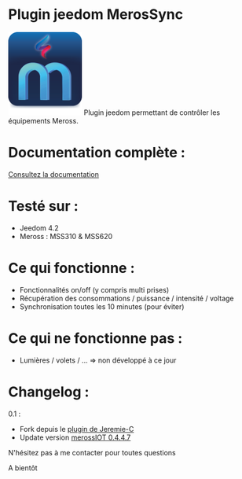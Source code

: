 Plugin jeedom MerosSync
========================
<img src="docs/images/MerosSync_icon.png" width="150" />
Plugin jeedom permettant de contrôler les équipements Meross.

# Documentation complète :

[Consultez la documentation](https://www.gowa.fr/plugin-jeedom)

# Testé sur :
- Jeedom 4.2
- Meross : MSS310 & MSS620

# Ce qui fonctionne :
- Fonctionnalités on/off (y compris multi prises)
- Récupération des consommations / puissance / intensité / voltage
- Synchronisation toutes les 10 minutes (pour éviter)

# Ce qui ne fonctionne pas :
- Lumières / volets / ... => non développé à ce jour

# Changelog :
0.1 :
- Fork depuis le [plugin de Jeremie-C](https://github.com/Jeremie-C/plugin-MerossIOT)
- Update version [merossIOT 0.4.4.7](https://github.com/albertogeniola/MerossIot)




N'hésitez pas à me contacter pour toutes questions

A bientôt
